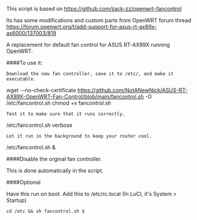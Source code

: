 This script is based on https://github.com/jjack-zz/openwrt-fancontrol

Its has some modifications and custom parts from OpenWRT forum thread https://forum.openwrt.org/t/add-support-for-asus-rt-ax89x-ax6000/137003/819


A replacement for default fan control for ASUS RT-AX89X running OpenWRT.

####To use it:

    Download the new fan controller, save it to /etc/, and make it executable.

wget --no-check-certificate https://github.com/NotANewNick/ASUS-RT-AX89X-OpenWRT-Fan-Control/blob/main/fancontrol.sh -O /etc/fancontrol.sh
chmod +x fancontrol.sh

    Test it to make sure that it runs correctly.

/etc/fancontrol.sh verbose

    Let it run in the background to keep your router cool.

/etc/fancontrol.sh &

####Disable the orginal fan controller.

 This is done automatically in the script.

####Optional

Have this run on boot.
Add this to /etc/rc.local (In LuCI, it's System > Startup)

    cd /etc && sh fancontrol.sh $

